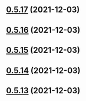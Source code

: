 ## [0.5.17](https://github.com/vegaprotocol/token-frontend/compare/0.5.16...0.5.17) (2021-12-03)



## [0.5.16](https://github.com/vegaprotocol/token-frontend/compare/0.5.15...0.5.16) (2021-12-03)



## [0.5.15](https://github.com/vegaprotocol/token-frontend/compare/0.5.14...0.5.15) (2021-12-03)



## [0.5.14](https://github.com/vegaprotocol/token-frontend/compare/0.5.13...0.5.14) (2021-12-03)



## [0.5.13](https://github.com/vegaprotocol/token-frontend/compare/0.5.12...0.5.13) (2021-12-03)



